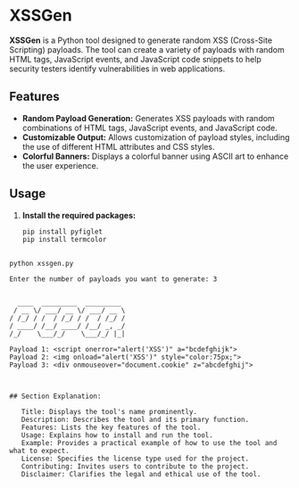 # XSSGen

**XSSGen** is a Python tool designed to generate random XSS (Cross-Site Scripting) payloads. The tool can create a variety of payloads with random HTML tags, JavaScript events, and JavaScript code snippets to help security testers identify vulnerabilities in web applications.

## Features

- **Random Payload Generation:** Generates XSS payloads with random combinations of HTML tags, JavaScript events, and JavaScript code.
- **Customizable Output:** Allows customization of payload styles, including the use of different HTML attributes and CSS styles.
- **Colorful Banners:** Displays a colorful banner using ASCII art to enhance the user experience.

## Usage

1. **Install the required packages:**
   ```sh
   pip install pyfiglet
   pip install termcolor
 ```

python xssgen.py

Enter the number of payloads you want to generate: 3


   ____  _________  _________
  / __ \/ ___/ __ \/ ___/ __ \
 / /_/ / /  / /_/ / /  / /_/ /
/ ____/ /__/ ____/ /__/ _, _/
/_/    \___/_/    \___/_/ |_|

Payload 1: <script onerror="alert('XSS')" a="bcdefghijk">
Payload 2: <img onload="alert('XSS')" style="color:75px;">
Payload 3: <div onmouseover="document.cookie" z="abcdefghij">



## Section Explanation:

    Title: Displays the tool's name prominently.
    Description: Describes the tool and its primary function.
    Features: Lists the key features of the tool.
    Usage: Explains how to install and run the tool.
    Example: Provides a practical example of how to use the tool and what to expect.
    License: Specifies the license type used for the project.
    Contributing: Invites users to contribute to the project.
    Disclaimer: Clarifies the legal and ethical use of the tool.






